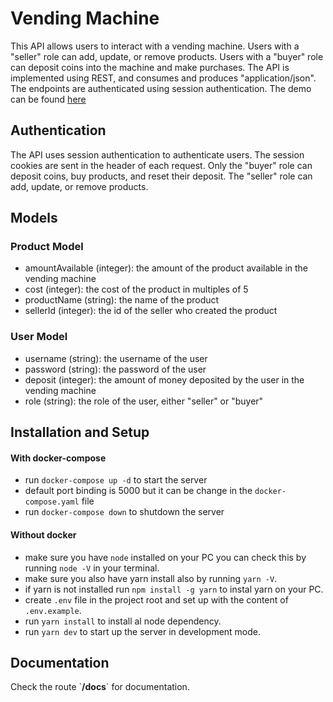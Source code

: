 # Vending Machine
  This API allows users to interact with a vending machine. Users with a "seller" role can add, update, or remove products. Users with a "buyer" role can deposit coins into the machine and make purchases.
The API is implemented using REST, and consumes and produces "application/json". The endpoints are authenticated using session authentication.
  The demo can be found [here](https://vending-u8vy.onrender.com) 

## Authentication

  The API uses session authentication to authenticate users. The session cookies are sent in the header of each request. Only the "buyer" role can deposit coins, buy products, and reset their deposit. The "seller" role can add, update, or remove products.
  
## Models
### Product Model
- amountAvailable (integer): the amount of the product available in the vending machine
- cost (integer): the cost of the product in multiples of 5
- productName (string): the name of the product
- sellerId (integer): the id of the seller who created the product

### User Model
- username (string): the username of the user
- password (string): the password of the user
- deposit (integer): the amount of money deposited by the user in the vending machine
- role (string): the role of the user, either "seller" or "buyer"

## Installation and Setup

#### With docker-compose
- run `docker-compose up -d` to start the server
- default port binding is 5000 but it can be change in the `docker-compose.yaml` file
- run `docker-compose down` to shutdown the server

#### Without docker
- make sure you have `node` installed on your PC you can check this by running `node -V` in your terminal.
- make sure you also have yarn install also by running `yarn -V`.
- if yarn is not installed run `npm install -g yarn` to instal yarn on your PC.
- create `.env` file in the project root and set up with the content of `.env.example`.
- run `yarn install` to install al node dependency.
- run `yarn dev` to start up the server in development mode.
## Documentation
Check the route \`**/docs**\` for documentation.
